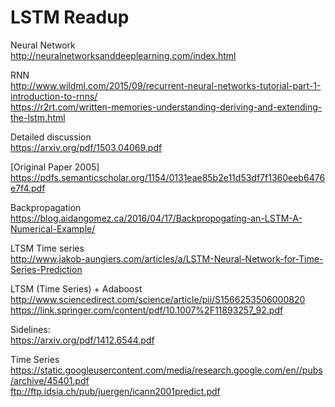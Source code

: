 # LSTM Readup

Neural Network <br />
http://neuralnetworksanddeeplearning.com/index.html

RNN  <br />
http://www.wildml.com/2015/09/recurrent-neural-networks-tutorial-part-1-introduction-to-rnns/ <br/>
https://r2rt.com/written-memories-understanding-deriving-and-extending-the-lstm.html<br/>

Detailed discussion  <br />
https://arxiv.org/pdf/1503.04069.pdf

[Original Paper 2005]  <br />
https://pdfs.semanticscholar.org/1154/0131eae85b2e11d53df7f1360eeb6476e7f4.pdf

Backpropagation  <br />
https://blog.aidangomez.ca/2016/04/17/Backpropogating-an-LSTM-A-Numerical-Example/

LTSM Time series  <br />
http://www.jakob-aungiers.com/articles/a/LSTM-Neural-Network-for-Time-Series-Prediction


LTSM (Time Series) + Adaboost <br />
http://www.sciencedirect.com/science/article/pii/S1566253506000820 </br>
https://link.springer.com/content/pdf/10.1007%2F11893257_92.pdf

Sidelines: </br>
https://arxiv.org/pdf/1412.6544.pdf

Time Series  
https://static.googleusercontent.com/media/research.google.com/en//pubs/archive/45401.pdf  
ftp://ftp.idsia.ch/pub/juergen/icann2001predict.pdf
